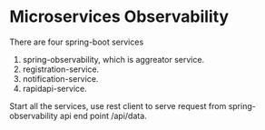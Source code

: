 # Microservices Observability

There are four spring-boot services
1. spring-observability, which is aggreator service.
2. registration-service.
3. notification-service.
4. rapidapi-service.

Start all the services, use rest client to serve request from spring-observability api end point /api/data.
